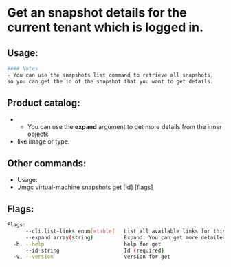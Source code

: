 # Get an snapshot details for the current tenant which is logged in.

## Usage:
```bash
#### Notes
- You can use the snapshots list command to retrieve all snapshots,
so you can get the id of the snapshot that you want to get details.
```

## Product catalog:
- - You can use the **expand** argument to get more details from the inner objects
- like image or type.

## Other commands:
- Usage:
- ./mgc virtual-machine snapshots get [id] [flags]

## Flags:
```bash
Flags:
      --cli.list-links enum[=table]   List all available links for this command (one of "json", "table" or "yaml")
      --expand array(string)          Expand: You can get more detailed info about: ['image', 'machine-type'] 
  -h, --help                          help for get
      --id string                     Id (required)
  -v, --version                       version for get
```

